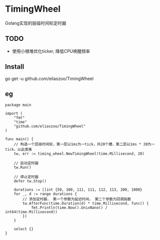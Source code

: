 # TimingWheel
Golang实现的层级时间轮定时器

## TODO
* 使用小根堆优化ticker, 降低CPU唤醒频率

## Install
go get -u github.com/eliaszoo/TimingWheel

## eg
``` Golang
package main

import (
	"fmt"
	"time"
	"github.com/eliaszoo/TimingWheel"
)

func main() {
	// 构造一个层级时间轮，第一层以1ms为一tick，共20个槽，第二层以1ms * 20为一tick，以此类推
	tw, err := timing_wheel.NewTimingWheel(time.Millisecond, 20) 
	
	// 启动定时器
	tw.Run() 

	// 停止定时器
	defer tw.Stop()

	durations := []int {50, 100, 111, 111, 112, 113, 200, 1000}
	for _, d := range durations {
		// 添加定时器， 第一个参数为延迟时间， 第二个参数为回调函数
		tw.AfterFunc(time.Duration(d) * time.Millisecond, func() {
			fmt.Println(time.Now().UnixNano() / int64(time.Millisecond))
		})
	}

	select {}
}
```